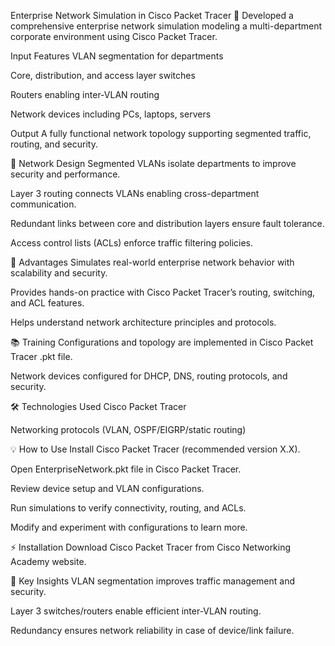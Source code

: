 Enterprise Network Simulation in Cisco Packet Tracer
🚀 Developed a comprehensive enterprise network simulation modeling a multi-department corporate environment using Cisco Packet Tracer.

Input Features
VLAN segmentation for departments

Core, distribution, and access layer switches

Routers enabling inter-VLAN routing

Network devices including PCs, laptops, servers

Output
A fully functional network topology supporting segmented traffic, routing, and security.

🔗 Network Design
Segmented VLANs isolate departments to improve security and performance.

Layer 3 routing connects VLANs enabling cross-department communication.

Redundant links between core and distribution layers ensure fault tolerance.

Access control lists (ACLs) enforce traffic filtering policies.

🚀 Advantages
Simulates real-world enterprise network behavior with scalability and security.

Provides hands-on practice with Cisco Packet Tracer’s routing, switching, and ACL features.

Helps understand network architecture principles and protocols.

📚 Training
Configurations and topology are implemented in Cisco Packet Tracer .pkt file.

Network devices configured for DHCP, DNS, routing protocols, and security.

🛠️ Technologies Used
Cisco Packet Tracer

Networking protocols (VLAN, OSPF/EIGRP/static routing)

💡 How to Use
Install Cisco Packet Tracer (recommended version X.X).

Open EnterpriseNetwork.pkt file in Cisco Packet Tracer.

Review device setup and VLAN configurations.

Run simulations to verify connectivity, routing, and ACLs.

Modify and experiment with configurations to learn more.

⚡ Installation
Download Cisco Packet Tracer from Cisco Networking Academy website.

📌 Key Insights
VLAN segmentation improves traffic management and security.

Layer 3 switches/routers enable efficient inter-VLAN routing.

Redundancy ensures network reliability in case of device/link failure.